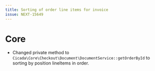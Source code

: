```yaml
---
title: Sorting of order line items for invoice
issue: NEXT-15649
---
```

# Core
* Changed private method to `Cicada\Core\Checkout\Document\DocumentService::getOrderById` to sorting by position lineItems in order.
